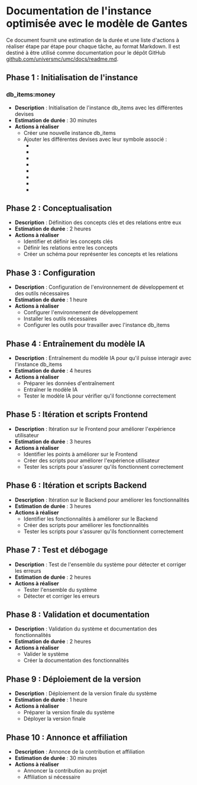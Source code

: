 # Documentation de l'instance optimisée avec le modèle de Gantes

Ce document fournit une estimation de la durée et une liste d'actions à réaliser étape par étape pour chaque tâche, au format Markdown. Il est destiné à être utilisé comme documentation pour le dépôt GitHub [github.com/universmc/umc/docs/readme.md](http://github.com/universmc/umc/docs/readme.md).

## Phase 1 : Initialisation de l'instance

### db\_items:money

- **Description** : Initialisation de l'instance db\_items avec les différentes devises
- **Estimation de durée** : 30 minutes
- **Actions à réaliser**
  - Créer une nouvelle instance db\_items
  - Ajouter les différentes devises avec leur symbole associé :
    - [🛢]: drum
    - [💸]: AmericanDream
    - [💵]: Dollar-bills
    - [💴]: Yen\_bills
    - [💶]: Euro\_bills
    - [💷]: Pound\_bills
    - [💳]: cb
    - [💰]: Money

## Phase 2 : Conceptualisation

- **Description** : Définition des concepts clés et des relations entre eux
- **Estimation de durée** : 2 heures
- **Actions à réaliser**
  - Identifier et définir les concepts clés
  - Définir les relations entre les concepts
  - Créer un schéma pour représenter les concepts et les relations

## Phase 3 : Configuration

- **Description** : Configuration de l'environnement de développement et des outils nécessaires
- **Estimation de durée** : 1 heure
- **Actions à réaliser**
  - Configurer l'environnement de développement
  - Installer les outils nécessaires
  - Configurer les outils pour travailler avec l'instance db\_items

## Phase 4 : Entraînement du modèle IA

- **Description** : Entraînement du modèle IA pour qu'il puisse interagir avec l'instance db\_items
- **Estimation de durée** : 4 heures
- **Actions à réaliser**
  - Préparer les données d'entraînement
  - Entraîner le modèle IA
  - Tester le modèle IA pour vérifier qu'il fonctionne correctement

## Phase 5 : Itération et scripts Frontend

- **Description** : Itération sur le Frontend pour améliorer l'expérience utilisateur
- **Estimation de durée** : 3 heures
- **Actions à réaliser**
  - Identifier les points à améliorer sur le Frontend
  - Créer des scripts pour améliorer l'expérience utilisateur
  - Tester les scripts pour s'assurer qu'ils fonctionnent correctement

## Phase 6 : Itération et scripts Backend

- **Description** : Itération sur le Backend pour améliorer les fonctionnalités
- **Estimation de durée** : 3 heures
- **Actions à réaliser**
  - Identifier les fonctionnalités à améliorer sur le Backend
  - Créer des scripts pour améliorer les fonctionnalités
  - Tester les scripts pour s'assurer qu'ils fonctionnent correctement

## Phase 7 : Test et débogage

- **Description** : Test de l'ensemble du système pour détecter et corriger les erreurs
- **Estimation de durée** : 2 heures
- **Actions à réaliser**
  - Tester l'ensemble du système
  - Détecter et corriger les erreurs

## Phase 8 : Validation et documentation

- **Description** : Validation du système et documentation des fonctionnalités
- **Estimation de durée** : 2 heures
- **Actions à réaliser**
  - Valider le système
  - Créer la documentation des fonctionnalités

## Phase 9 : Déploiement de la version

- **Description** : Déploiement de la version finale du système
- **Estimation de durée** : 1 heure
- **Actions à réaliser**
  - Préparer la version finale du système
  - Déployer la version finale

## Phase 10 : Annonce et affiliation

- **Description** : Annonce de la contribution et affiliation
- **Estimation de durée** : 30 minutes
- **Actions à réaliser**
  - Annoncer la contribution au projet
  - Affiliation si nécessaire